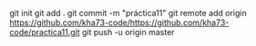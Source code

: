 git init
git add .
git commit -m "práctica11"
git remote add origin https://github.com/kha73-code/https://github.com/kha73-code/practica11.git
git push -u origin master
